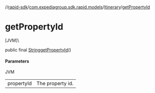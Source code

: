 //[rapid-sdk](../../../index.md)/[com.expediagroup.sdk.rapid.models](../index.md)/[Itinerary](index.md)/[getPropertyId](get-property-id.md)

# getPropertyId

[JVM]\

public final [String](https://docs.oracle.com/javase/8/docs/api/java/lang/String.html)[getPropertyId](get-property-id.md)()

#### Parameters

JVM

| | |
|---|---|
| propertyId | The property id. |
